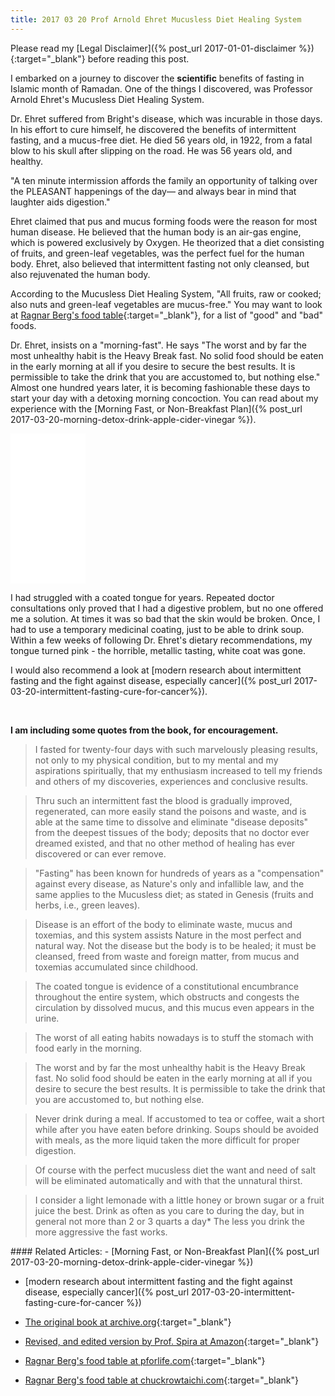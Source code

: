 ```yaml
---
title: 2017 03 20 Prof Arnold Ehret Mucusless Diet Healing System
---
```


Please read my [Legal Disclaimer]({% post_url 2017-01-01-disclaimer %}){:target="_blank"} before reading this post.

I embarked on a journey to discover the **scientific** benefits of fasting in Islamic month of Ramadan. One of the things I discovered, was Professor Arnold Ehret's Mucusless Diet Healing System.

Dr. Ehret suffered from Bright's disease, which was incurable in those days. In his effort to cure himself, he discovered the benefits of intermittent fasting, and a mucus-free diet. He died 56 years old, in 1922, from a fatal blow to his skull after slipping on the road. He was 56 years old, and healthy.


<div class='quotation'>
"A ten minute intermission affords the family an opportunity of
talking over the PLEASANT happenings of the day— and always
bear in mind that laughter aids digestion."
</div>


Ehret claimed that pus and mucus forming foods were the reason for most human disease. He believed that the human body is an air-gas engine, which is powered exclusively by Oxygen. He theorized that a diet consisting of fruits, and green-leaf vegetables, was the perfect fuel for the human body. Ehret, also believed that intermittent fasting not only cleansed, but also rejuvenated the human body.


According to the Mucusless Diet Healing System, "All fruits, raw or cooked; also nuts and green-leaf vegetables are mucus-free." You may want to look at [Ragnar Berg's food table](https://pforlife.com/healthy-harmful-foods.html){:target="_blank"}, for a list of "good" and "bad" foods.

Dr. Ehret, insists on a "morning-fast". He says "The worst and by far the most unhealthy habit is the Heavy Break fast. No solid food should be eaten in the early morning at all if you desire to secure the best results. It is permissible to take the drink that you are accustomed to, but nothing else." Almost one hundred years later, it is becoming fashionable these days to start your day with a detoxing morning concoction. You can read about my experience with the [Morning Fast, or Non-Breakfast Plan]({% post_url 2017-03-20-morning-detox-drink-apple-cider-vinegar %}).


<div class='amazon-item inset'>
    <iframe style="width:120px;height:240px;" marginwidth="0" marginheight="0" scrolling="no" frameborder="0" src="//ws-na.amazon-adsystem.com/widgets/q?ServiceVersion=20070822&OneJS=1&Operation=GetAdHtml&MarketPlace=US&source=ac&ref=qf_sp_asin_til&ad_type=product_link&tracking_id=primalnow-20&marketplace=amazon&region=US&placement=0990656403&asins=0990656403&linkId=5b6fb1e4a093dd2326b4e8d1938196a7&show_border=true&link_opens_in_new_window=true&price_color=333333&title_color=0066c0&bg_color=ffffff">
    </iframe>
</div>

I had struggled with a coated tongue for years. Repeated doctor consultations only proved that I had a digestive problem, but no one offered me a solution. At times it was so bad that the skin would be broken. Once, I had to use a temporary medicinal coating, just to be able to drink soup. Within a few weeks of following Dr. Ehret's dietary recommendations, my tongue turned pink - the horrible, metallic tasting, white coat was gone.  


I would also recommend a look at [modern research about intermittent fasting and the fight against disease, especially cancer]({% post_url 2017-03-20-intermittent-fasting-cure-for-cancer%}).


&nbsp;

**I am including some quotes from the book, for encouragement.**

>I fasted for twenty-four days with such marvelously pleasing results, not only to my physical condition, but to my mental and my aspirations spiritually, that my enthusiasm increased to tell my friends and others of my discoveries, experiences and conclusive results.

>Thru such an intermittent fast the blood is gradually improved, regenerated, can more easily stand the poisons and waste, and is able at the same time to dissolve and eliminate "disease deposits" from the deepest tissues of the body; deposits that no doctor ever dreamed existed, and that no other method of healing has ever discovered or can ever remove.

> "Fasting" has been known for hundreds of years as a "compensation" against every disease, as Nature's only
and infallible law, and the same applies to the Mucusless diet; as stated in Genesis (fruits and herbs, i.e., green leaves).

>Disease is an effort of the body to eliminate waste, mucus and toxemias, and this system assists Nature in
the most perfect and natural way. Not the disease but the body is to be healed; it must be cleansed, freed from waste and foreign matter, from mucus and toxemias accumulated since childhood.

>The coated tongue is evidence of a constitutional encumbrance throughout the entire system, which obstructs and congests the circulation by dissolved mucus, and this mucus even appears in the urine.

>The worst of all eating habits nowadays is to stuff the stomach with food early in the morning.

>The worst and by far the most unhealthy habit is the Heavy Break fast. No solid food should be eaten in the early morning at all if you desire to secure the best results. It is permissible to take the drink that you are accustomed to, but nothing else.

>Never drink during a meal. If accustomed to tea or coffee, wait a short while after you have eaten before
drinking. Soups should be avoided with meals, as the more liquid taken the more difficult for proper digestion.


>Of course with the perfect mucusless diet the want and need of salt will be eliminated automatically and with that the unnatural thirst.

>I consider a light lemonade with a little honey or brown sugar or a fruit juice the best. Drink as often as you care to during the day, but in general not more than 2 or 3 quarts a day* The less you drink the more aggressive the fast works.



<div class='post-block' markdown='1' id='related-articles'>
#### Related Articles:
-   [Morning Fast, or Non-Breakfast Plan]({% post_url 2017-03-20-morning-detox-drink-apple-cider-vinegar %})

-   [modern research about intermittent fasting and the fight against disease, especially cancer]({% post_url 2017-03-20-intermittent-fasting-cure-for-cancer %})

-   [The original book at archive.org](https://archive.org/stream/ArnoldMucuslessDiet/Arnold_Mucusless_Diet_djvu.txt){:target="_blank"}

-   [Revised, and edited version by Prof. Spira at Amazon](https://www.amazon.com/gp/product/0990656403/ref=as_li_tl?ie=UTF8&camp=1789&creative=9325&creativeASIN=0990656403&linkCode=as2&tag=primalnow-20&linkId=57fa3037aebd274fcd13a816a71d3d3e){:target="_blank"}

- [Ragnar Berg's food table at pforlife.com](https://pforlife.com/healthy-harmful-foods.html){:target="_blank"}

- [Ragnar Berg's food table at chuckrowtaichi.com](http://www.chuckrowtaichi.com/AcidAlkaline2.pdf){:target="_blank"}

</div>
